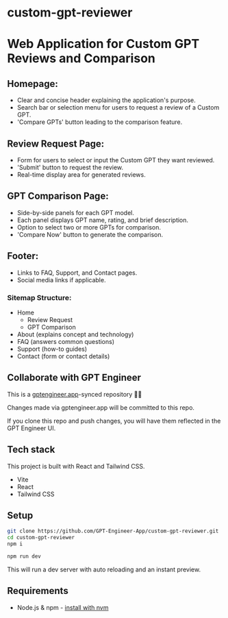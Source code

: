 # custom-gpt-reviewer

# Web Application for Custom GPT Reviews and Comparison

## Homepage:
- Clear and concise header explaining the application's purpose.
- Search bar or selection menu for users to request a review of a Custom GPT.
- 'Compare GPTs' button leading to the comparison feature.

## Review Request Page:
- Form for users to select or input the Custom GPT they want reviewed.
- 'Submit' button to request the review.
- Real-time display area for generated reviews.

## GPT Comparison Page:
- Side-by-side panels for each GPT model.
- Each panel displays GPT name, rating, and brief description.
- Option to select two or more GPTs for comparison.
- 'Compare Now' button to generate the comparison.

## Footer:
- Links to FAQ, Support, and Contact pages.
- Social media links if applicable.

### Sitemap Structure:
- Home
  - Review Request
  - GPT Comparison
- About (explains concept and technology)
- FAQ (answers common questions)
- Support (how-to guides)
- Contact (form or contact details)



## Collaborate with GPT Engineer

This is a [gptengineer.app](https://gptengineer.app)-synced repository 🌟🤖

Changes made via gptengineer.app will be committed to this repo.

If you clone this repo and push changes, you will have them reflected in the GPT Engineer UI.

## Tech stack

This project is built with React and Tailwind CSS.

- Vite
- React
- Tailwind CSS

## Setup

```sh
git clone https://github.com/GPT-Engineer-App/custom-gpt-reviewer.git
cd custom-gpt-reviewer
npm i
```

```sh
npm run dev
```

This will run a dev server with auto reloading and an instant preview.

## Requirements

- Node.js & npm - [install with nvm](https://github.com/nvm-sh/nvm#installing-and-updating)
